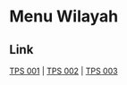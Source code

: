 # Menu Wilayah

## Link

[TPS 001](https://github.com/gigit-pemilu/pemilu-2024-17-bengkulu/tree/main/pileg-dpr/hitung-suara/sub/17-bengkulu/sub/09-bengkulu-tengah/sub/02-talang-empat/sub/2007-jayakarta/sub/001-tps)
 | 
[TPS 002](https://github.com/gigit-pemilu/pemilu-2024-17-bengkulu/tree/main/pileg-dpr/hitung-suara/sub/17-bengkulu/sub/09-bengkulu-tengah/sub/02-talang-empat/sub/2007-jayakarta/sub/002-tps)
 | 
[TPS 003](https://github.com/gigit-pemilu/pemilu-2024-17-bengkulu/tree/main/pileg-dpr/hitung-suara/sub/17-bengkulu/sub/09-bengkulu-tengah/sub/02-talang-empat/sub/2007-jayakarta/sub/003-tps)

